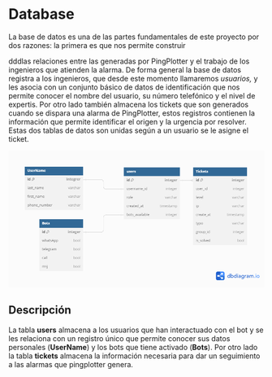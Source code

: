 # Database

La base de datos es una de las partes fundamentales de este proyecto por dos razones: la primera es que nos permite construir 

dddlas relaciones entre las generadas por PingPlotter y el trabajo de los ingenieros que atienden la alarma. De forma general la base de datos registra a los ingenieros, que desde este momento llamaremos *usuarios,* y les asocia con un conjunto básico de datos de identificación que nos permite conocer el nombre del usuario, su número telefónico y el nivel de expertis. Por otro lado también almacena los tickets que son generados cuando se dispara una alarma de PingPlotter, estos registros contienen la información que permite identificar el origen y la urgencia por resolver. Estas dos tablas de datos son unidas según a un usuario se le asigne el ticket.

![1722295316304](image/database/1722295316304.png "db_diagram")

## Descripción

La tabla **users** almacena a los usuarios que han interactuado con el bot y se les relaciona con un registro único que permite conocer sus datos personales (**UserName**) y los bots que tiene activado (**Bots**). Por otro lado la tabla **tickets** almacena la información necesaria para dar un seguimiento a las alarmas que pingplotter genera.
